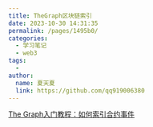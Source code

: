```yaml
---
title: TheGraph区块链索引
date: 2023-10-30 14:31:35
permalink: /pages/1495b0/
categories:
  - 学习笔记
  - web3
tags:
  - 
author: 
  name: 夏天夏
  link: https://github.com/qq919006380
---
```

[The Graph入门教程：如何索引合约事件](https://learnblockchain.cn/article/2466)